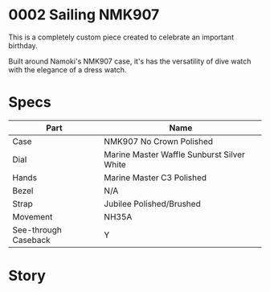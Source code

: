 # 0002 Sailing NMK907

This is a completely custom piece created to celebrate an important birthday.

Built around Namoki's NMK907 case, it's has the versatility of dive watch with the elegance of a dress watch.

# Specs

| Part                 | Name                                       |
| -------------------- | ------------------------------------------ |
| Case                 | NMK907 No Crown Polished                   |
| Dial                 | Marine Master Waffle Sunburst Silver White |
| Hands                | Marine Master C3 Polished                  |
| Bezel                | N/A                                        |
| Strap                | Jubilee Polished/Brushed                   |
| Movement             | NH35A                                      |
| See-through Caseback | Y                                          |

# Story


